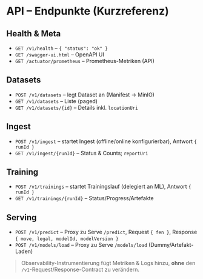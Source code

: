 # API – Endpunkte (Kurzreferenz)

## Health & Meta
- `GET /v1/health` – `{ "status": "ok" }`
- `GET /swagger-ui.html` – OpenAPI UI
- `GET /actuator/prometheus` – Prometheus-Metriken (API)

## Datasets
- `POST /v1/datasets` – legt Dataset an (Manifest → MinIO)
- `GET /v1/datasets` – Liste (paged)
- `GET /v1/datasets/{id}` – Details inkl. `locationUri`

## Ingest
- `POST /v1/ingest` – startet Ingest (offline/online konfigurierbar), Antwort `{ runId }`
- `GET /v1/ingest/{runId}` – Status & Counts; `reportUri`

## Training
- `POST /v1/trainings` – startet Trainingslauf (delegiert an ML), Antwort `{ runId }`
- `GET /v1/trainings/{runId}` – Status/Progress/Artefakte

## Serving
- `POST /v1/predict` – Proxy zu Serve `/predict`, Request `{ fen }`, Response `{ move, legal, modelId, modelVersion }`
- `POST /v1/models/load` – Proxy zu Serve `/models/load` (Dummy/Artefakt-Laden)

> Observability-Instrumentierung fügt Metriken & Logs hinzu, **ohne** den `/v1`-Request/Response-Contract zu verändern.
